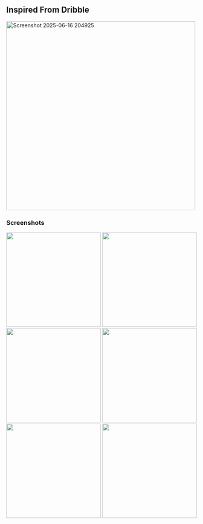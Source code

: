 
## Inspired From Dribble
<img width="500"  alt="Screenshot 2025-06-16 204925" src="https://github.com/user-attachments/assets/e2634234-2e2b-4ead-8560-6972f5b50d24" />

### Screenshots

<p align="center">
  <img width="250" src="https://github.com/user-attachments/assets/6a6a5857-923f-41b1-a558-907e77e2202b" />
  <img width="250" src="https://github.com/user-attachments/assets/ab0a8116-ad31-4809-8fb5-3d8d8f96c737" />
  <img width="250" src="https://github.com/user-attachments/assets/1c9d0262-5c9c-4f13-993d-4937cb356ff8" />
  <img width="250" src="https://github.com/user-attachments/assets/dd7210bd-c548-4378-b240-e6accc9acdbf" />
  <img width="250" src="https://github.com/user-attachments/assets/59d987b7-6d27-4c80-9a86-875b12309cf0" />
  <img width="250" src="https://github.com/user-attachments/assets/917daa65-e97a-41e0-9abd-36b8af4cd348" />
</p>


